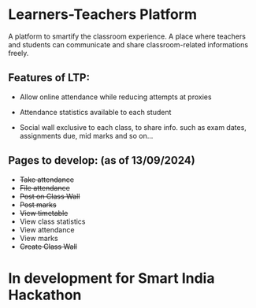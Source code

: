# Learners-Teachers Platform

A platform to smartify the classroom experience. A place where
teachers and students can communicate and share classroom-related
informations freely.

## Features of LTP:
* Allow online attendance while reducing attempts at proxies
    
* Attendance statistics available to each student
    
* Social wall exclusive to each class, to share info. such as
exam dates, assignments due, mid marks and so on...

## Pages to develop: (as of 13/09/2024)
* ~~Take attendance~~
* ~~File attendance~~
* ~~Post on Class Wall~~
* ~~Post marks~~
* ~~View timetable~~
* View class statistics
* View attendance
* View marks
* ~~Create Class Wall~~

# In development for Smart India Hackathon
